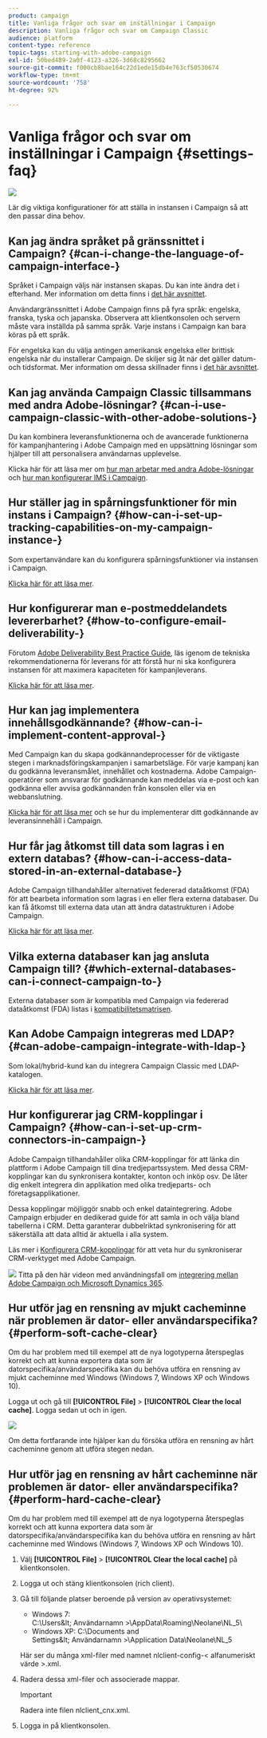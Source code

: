 ```yaml
---
product: campaign
title: Vanliga frågor och svar om inställningar i Campaign
description: Vanliga frågor och svar om Campaign Classic
audience: platform
content-type: reference
topic-tags: starting-with-adobe-campaign
exl-id: 50bed489-2a0f-4123-a326-3d68c8295662
source-git-commit: f000cb8bae164c22d1ede15db4e763cf50530674
workflow-type: tm+mt
source-wordcount: '758'
ht-degree: 92%

---
```


# Vanliga frågor och svar om inställningar i Campaign {#settings-faq}

![](../../assets/v7-only.svg)

Lär dig viktiga konfigurationer för att ställa in instansen i Campaign så att den passar dina behov.

## Kan jag ändra språket på gränssnittet i Campaign? {#can-i-change-the-language-of-campaign-interface-}

Språket i Campaign väljs när instansen skapas. Du kan inte ändra det i efterhand. Mer information om detta finns i [det här avsnittet](../../installation/using/creating-an-instance-and-logging-on.md).

Användargränssnittet i Adobe Campaign finns på fyra språk: engelska, franska, tyska och japanska. Observera att klientkonsolen och servern måste vara inställda på samma språk. Varje instans i Campaign kan bara köras på ett språk.

För engelska kan du välja antingen amerikansk engelska eller brittisk engelska när du installerar Campaign. De skiljer sig åt när det gäller datum- och tidsformat. Mer information om dessa skillnader finns i [det här avsnittet](../../platform/using/adobe-campaign-workspace.md#date-and-time).

## Kan jag använda Campaign Classic tillsammans med andra Adobe-lösningar? {#can-i-use-campaign-classic-with-other-adobe-solutions-}

Du kan kombinera leveransfunktionerna och de avancerade funktionerna för kampanjhantering i Adobe Campaign med en uppsättning lösningar som hjälper till att personalisera användarnas upplevelse.

Klicka här för att läsa mer om [hur man arbetar med andra Adobe-lösningar](../../integrations/using/about-campaign-integrations.md) och [hur man konfigurerar IMS i Campaign](../../integrations/using/about-adobe-id.md).

## Hur ställer jag in spårningsfunktioner för min instans i Campaign? {#how-can-i-set-up-tracking-capabilities-on-my-campaign-instance-}

Som expertanvändare kan du konfigurera spårningsfunktioner via instansen i Campaign.

[Klicka här för att läsa mer](../../installation/using/deploying-an-instance.md#tracking-configuration).

## Hur konfigurerar man e-postmeddelandets levererbarhet? {#how-to-configure-email-deliverability-}

Förutom [Adobe Deliverability Best Practice Guide](https://experienceleague.adobe.com/docs/deliverability-learn/deliverability-best-practice-guide/introduction.html?lang=sv), läs igenom de tekniska rekommendationerna för leverans för att förstå hur ni ska konfigurera instansen för att maximera kapaciteten för kampanjleverans.

[Klicka här för att läsa mer](../../delivery/using/about-deliverability.md).

## Hur kan jag implementera innehållsgodkännande? {#how-can-i-implement-content-approval-}

Med Campaign kan du skapa godkännandeprocesser för de viktigaste stegen i marknadsföringskampanjen i samarbetsläge. För varje kampanj kan du godkänna leveransmålet, innehållet och kostnaderna. Adobe Campaign-operatörer som ansvarar för godkännande kan meddelas via e-post och kan godkänna eller avvisa godkännanden från konsolen eller via en webbanslutning.

[Klicka här för att läsa mer](../../campaign/using/marketing-campaign-approval.md#checking-and-approving-deliveries) och se hur du implementerar ditt godkännande av leveransinnehåll i Campaign.

## Hur får jag åtkomst till data som lagras i en extern databas? {#how-can-i-access-data-stored-in-an-external-database-}

Adobe Campaign tillhandahåller alternativet federerad dataåtkomst (FDA) för att bearbeta information som lagras i en eller flera externa databaser. Du kan få åtkomst till externa data utan att ändra datastrukturen i Adobe Campaign.

[Klicka här för att läsa mer](../../installation/using/connecting-to-database.md).

## Vilka externa databaser kan jag ansluta Campaign till? {#which-external-databases-can-i-connect-campaign-to-}

Externa databaser som är kompatibla med Campaign via federerad dataåtkomst (FDA) listas i [kompatibilitetsmatrisen](../../rn/using/compatibility-matrix.md).

## Kan Adobe Campaign integreras med LDAP? {#can-adobe-campaign-integrate-with-ldap-}

Som lokal/hybrid-kund kan du integrera Campaign Classic med LDAP-katalogen.

[Klicka här för att läsa mer](../../installation/using/connecting-through-ldap.md).

## Hur konfigurerar jag CRM-kopplingar i Campaign? {#how-can-i-set-up-crm-connectors-in-campaign-}

Adobe Campaign tillhandahåller olika CRM-kopplingar för att länka din plattform i Adobe Campaign till dina tredjepartssystem. Med dessa CRM-kopplingar kan du synkronisera kontakter, konton och inköp osv. De låter dig enkelt integrera din applikation med olika tredjeparts- och företagsapplikationer.

Dessa kopplingar möjliggör snabb och enkel dataintegrering. Adobe Campaign erbjuder en dedikerad guide för att samla in och välja bland tabellerna i CRM. Detta garanterar dubbelriktad synkronisering för att säkerställa att data alltid är aktuella i alla system.

Läs mer i [Konfigurera CRM-kopplingar](../../platform/using/crm-connectors.md) för att veta hur du synkroniserar CRM-verktyget med Adobe Campaign.

![](assets/do-not-localize/how-to-video.png) Titta på den här videon med användningsfall om [integrering mellan Adobe Campaign och Microsoft Dynamics 365](https://helpx.adobe.com/campaign/kt/acc/using/acc-integrate-dynamics365-with-acc-feature-video-set-up.html).

## Hur utför jag en rensning av mjukt cacheminne när problemen är dator- eller användarspecifika? {#perform-soft-cache-clear}

Om du har problem med till exempel att de nya logotyperna återspeglas korrekt och att kunna exportera data som är datorspecifika/användarspecifika kan du behöva utföra en rensning av mjukt cacheminne med Windows (Windows 7, Windows XP och Windows 10).

Logga ut och gå till **[!UICONTROL File]** > **[!UICONTROL Clear the local cache]**. Logga sedan ut och in igen.

![](assets/faq_soft_cache.png)

Om detta fortfarande inte hjälper kan du försöka utföra en rensning av hårt cacheminne genom att utföra stegen nedan.

## Hur utför jag en rensning av hårt cacheminne när problemen är dator- eller användarspecifika? {#perform-hard-cache-clear}

Om du har problem med till exempel att de nya logotyperna återspeglas korrekt och att kunna exportera data som är datorspecifika/användarspecifika kan du behöva utföra en rensning av hårt cacheminne med Windows (Windows 7, Windows XP och Windows 10).

1. Välj **[!UICONTROL File]** > **[!UICONTROL Clear the local cache]** på klientkonsolen.

1. Logga ut och stäng klientkonsolen (rich client).

1. Gå till följande platser beroende på version av operativsystemet:

   * Windows 7: C:\Users\&lt; Användarnamn >\AppData\Roaming\Neolane\NL_5\
   * Windows XP: C:\Documents and Settings\&lt; Användarnamn >\Application Data\Neolane\NL_5

   Här ser du många xml-filer med namnet nlclient-config-&lt; alfanumeriskt värde >.xml.

1. Radera dessa xml-filer och associerade mappar.

   >[!IMPORTANT]
   >
   >Radera inte filen nlclient_cnx.xml.

1. Logga in på klientkonsolen.
